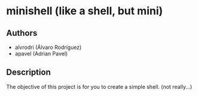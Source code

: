 # minishell (like a shell, but mini)

## Authors
- alvrodri (Álvaro Rodríguez)
- apavel (Adrian Pavel)

## Description
The objective of this project is for you to create a simple shell. (not really...)
